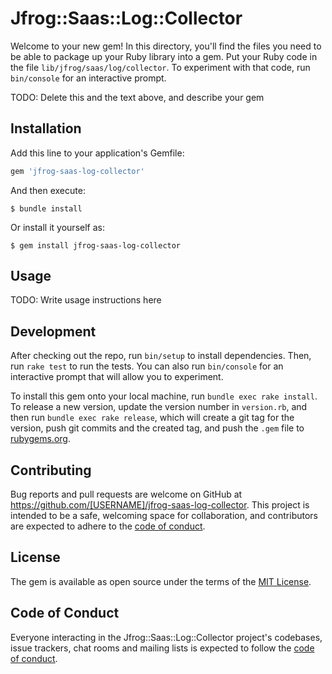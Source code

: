 # Jfrog::Saas::Log::Collector

Welcome to your new gem! In this directory, you'll find the files you need to be able to package up your Ruby library into a gem. Put your Ruby code in the file `lib/jfrog/saas/log/collector`. To experiment with that code, run `bin/console` for an interactive prompt.

TODO: Delete this and the text above, and describe your gem

## Installation

Add this line to your application's Gemfile:

```ruby
gem 'jfrog-saas-log-collector'
```

And then execute:

    $ bundle install

Or install it yourself as:

    $ gem install jfrog-saas-log-collector

## Usage

TODO: Write usage instructions here

## Development

After checking out the repo, run `bin/setup` to install dependencies. Then, run `rake test` to run the tests. You can also run `bin/console` for an interactive prompt that will allow you to experiment.

To install this gem onto your local machine, run `bundle exec rake install`. To release a new version, update the version number in `version.rb`, and then run `bundle exec rake release`, which will create a git tag for the version, push git commits and the created tag, and push the `.gem` file to [rubygems.org](https://rubygems.org).

## Contributing

Bug reports and pull requests are welcome on GitHub at https://github.com/[USERNAME]/jfrog-saas-log-collector. This project is intended to be a safe, welcoming space for collaboration, and contributors are expected to adhere to the [code of conduct](https://github.com/[USERNAME]/jfrog-saas-log-collector/blob/master/CODE_OF_CONDUCT.md).

## License

The gem is available as open source under the terms of the [MIT License](https://opensource.org/licenses/MIT).

## Code of Conduct

Everyone interacting in the Jfrog::Saas::Log::Collector project's codebases, issue trackers, chat rooms and mailing lists is expected to follow the [code of conduct](https://github.com/[USERNAME]/jfrog-saas-log-collector/blob/master/CODE_OF_CONDUCT.md).
